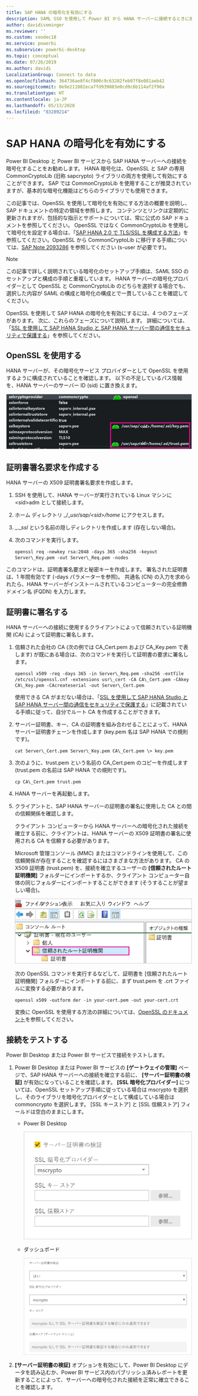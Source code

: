 ```yaml
---
title: SAP HANA の暗号化を有効にする
description: SAML SSO を使用して Power BI から HANA サーバーに接続するときに接続を暗号化する方法について説明します。
author: davidiseminger
ms.reviewer: ''
ms.custom: seodec18
ms.service: powerbi
ms.subservice: powerbi-desktop
ms.topic: conceptual
ms.date: 07/26/2019
ms.author: davidi
LocalizationGroup: Connect to data
ms.openlocfilehash: 364736ae8f4cf800c9c63282feb07f8e081aeb42
ms.sourcegitcommit: 0e9e211082eca7fd939803e0cd9c6b114af2f90a
ms.translationtype: HT
ms.contentlocale: ja-JP
ms.lasthandoff: 05/13/2020
ms.locfileid: "83289214"
---
```

# <a name="enable-encryption-for-sap-hana"></a>SAP HANA の暗号化を有効にする

Power BI Desktop と Power BI サービスから SAP HANA サーバーへの接続を暗号化することをお勧めします。 HANA 暗号化は、OpenSSL と SAP の専用 CommonCryptoLib (旧称 sapcrypto) ライブラリの両方を使用して有効にすることができます。 SAP では CommonCryptoLib を使用することが推奨されていますが、基本的な暗号化機能はどちらのライブラリでも使用できます。

この記事では、OpenSSL を使用して暗号化を有効にする方法の概要を説明し、SAP ドキュメントの特定の領域を参照します。 コンテンツとリンクは定期的に更新されますが、包括的な指示とサポートについては、常に公式の SAP ドキュメントを参照してください。 OpenSSL ではなく CommonCryptoLib を使用して暗号化を設定する場合は、「[SAP HANA 2.0 で TLS/SSL を構成する方法](https://blogs.sap.com/2018/11/13/how-to-configure-tlsssl-in-sap-hana-2.0/)」を参照してください。OpenSSL から CommonCryptoLib に移行する手順については、[SAP Note 2093286](https://launchpad.support.sap.com/#/notes/2093286) を参照してください (s-user が必要です)。

> [!NOTE]
> この記事で詳しく説明されている暗号化のセットアップ手順は、SAML SSO のセットアップと構成の手順と重複しています。 HANA サーバーの暗号化プロバイダーとして OpenSSL と CommonCryptoLib のどちらを選択する場合でも、選択した内容が SAML の構成と暗号化の構成とで一貫していることを確認してください。

OpenSSL を使用して SAP HANA の暗号化を有効にするには、4 つのフェーズがあります。 次に、これらのフェーズについて説明します。  詳細については、「[SSL を使用して SAP HANA Studio と SAP HANA サーバー間の通信をセキュリティで保護する](https://blogs.sap.com/2015/09/28/securing-the-communication-between-sap-hana-studio-and-sap-hana-server-through-ssl/)」を参照してください。

## <a name="use-openssl"></a>OpenSSL を使用する

HANA サーバーが、その暗号化サービス プロバイダーとして OpenSSL を使用するように構成されていることを確認します。 以下の不足しているパス情報を、HANA サーバーのサーバー ID (sid) に置き換えます。

![OpenSSL 暗号化サービス プロバイダー](media/desktop-sap-hana-encryption/ssl-crypto-provider.png)

## <a name="create-a-certificate-signing-request"></a>証明書署名要求を作成する

HANA サーバーの X509 証明書署名要求を作成します。

1. SSH を使用して、HANA サーバーが実行されている Linux マシンに \<sid\>adm として接続します。

1. ホーム ディレクトリ _/__usr/sap/\<sid\>/home_ にアクセスします。

1. _.__ssl_ という名前の隠しディレクトリを作成します (存在しない場合)。

1. 次のコマンドを実行します。

    ```
    openssl req -newkey rsa:2048 -days 365 -sha256 -keyout Server\_Key.pem -out Server\_Req.pem -nodes
    ```

このコマンドは、証明書署名要求と秘密キーを作成します。 署名された証明書は、1 年間有効です (-days パラメーターを参照)。 共通名 (CN) の入力を求められたら、HANA サーバーがインストールされているコンピューターの完全修飾ドメイン名 (FQDN) を入力します。

## <a name="get-the-certificate-signed"></a>証明書に署名する

HANA サーバーへの接続に使用するクライアントによって信頼されている証明機関 (CA) によって証明書に署名します。

1. 信頼された会社の CA (次の例では CA\_Cert.pem および CA\_Key.pem で表します) が既にある場合は、次のコマンドを実行して証明書の要求に署名します。

    ```
    openssl x509 -req -days 365 -in Server\_Req.pem -sha256 -extfile /etc/ssl/openssl.cnf -extensions usr\_cert -CA CA\_Cert.pem -CAkey CA\_Key.pem -CAcreateserial -out Server\_Cert.pem
    ```

    使用できる CA がまだない場合は、「[SSL を使用して SAP HANA Studio と SAP HANA サーバー間の通信をセキュリティで保護する](https://blogs.sap.com/2015/09/28/securing-the-communication-between-sap-hana-studio-and-sap-hana-server-through-ssl/)」に記載されている手順に従って、自分でルート CA を作成することができます。

1. サーバー証明書、キー、CA の証明書を組み合わせることによって、HANA サーバー証明書チェーンを作成します (key.pem 名は SAP HANA での規則です)。

    ```
    cat Server\_Cert.pem Server\_Key.pem CA\_Cert.pem \> key.pem
    ```

1. 次のように、trust.pem という名前の CA\_Cert.pem のコピーを作成します (trust.pem の名前は SAP HANA での規則です)。

    ```
    cp CA\_Cert.pem trust.pem
    ```

1. HANA サーバーを再起動します。

1. クライアントと、SAP HANA サーバーの証明書の署名に使用した CA との間の信頼関係を確認します。

    クライアント コンピューターから HANA サーバーへの暗号化された接続を確立する前に、クライアントは、HANA サーバーの X509 証明書の署名に使用される CA を信頼する必要があります。

    Microsoft 管理コンソール (MMC) またはコマンドラインを使用して、この信頼関係が存在することを確認するにはさまざまな方法があります。 CA の X509 証明書 (trust.pem) を、接続を確立するユーザーの **[信頼されたルート証明機関]** フォルダーにインポートするか、クライアント コンピューター自体の同じフォルダーにインポートすることができます (そうすることが望ましい場合)。

    ![[信頼されたルート証明機関] フォルダー](media/desktop-sap-hana-encryption/trusted-root-certification.png)

    次の OpenSSL コマンドを実行するなどして、証明書を [信頼されたルート証明機関] フォルダーにインポートする前に、まず trust.pem を .crt ファイルに変換する必要があります。

    ```
    openssl x509 -outform der -in your-cert.pem -out your-cert.crt
    ```
    
    変換に OpenSSL を使用する方法の詳細については、[OpenSSL のドキュメント](https://www.openssl.org/docs/man1.0.2/man3/x509.html)を参照してください。

## <a name="test-the-connection"></a>接続をテストする

Power BI Desktop または Power BI サービスで接続をテストします。

1. Power BI Desktop または Power BI サービスの **[ゲートウェイの管理]** ページで、SAP HANA サーバーへの接続を確立する前に、 **[サーバー証明書の検証]** が有効になっていることを確認します。 **[SSL 暗号化プロバイダー]** については、OpenSSL セットアップ手順に従っている場合は mscrypto を選択し、そのライブラリを暗号化プロバイダーとして構成している場合は commoncrypto を選択します。 [SSL キーストア] と [SSL 信頼ストア] フィールドは空白のままにします。

    - Power BI Desktop

        ![サーバー証明書の検証 - サービス](media/desktop-sap-hana-encryption/validate-server-certificate-service.png)

    - ダッシュボード

        ![サーバー証明書の検証 - デスクトップ](media/desktop-sap-hana-encryption/validate-server-certificate-desktop.png)

1. **[サーバー証明書の検証]** オプションを有効にして、Power BI Desktop にデータを読み込むか、Power BI サービス内のパブリッシュ済みレポートを更新することによって、サーバーへの暗号化された接続を正常に確立できることを確認します。

